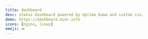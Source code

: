 ```yaml
---
title: dashboard
desc: status dashboard powered by Uptime Kuma and custom css.
demo: https://dashboard.mier.info
icons: [nginx, linux]
emoji: 📊
---
```

